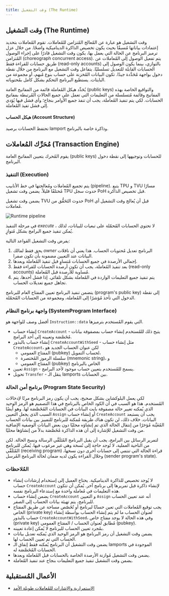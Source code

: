 ```yaml
---
title: وقت التشغيل (The Runtime)
---
```


## وقت التشغيل (The Runtime)

وقت التشغيل هو عبارة عن المُعالج المُتزامن للمُعاملات. تقوم المُعاملات بتحديد إعتمادات بياناتها مُسبقًا بحيث يكون تخصيص الذاكرة الديناميكية واضحًا. من خلال عزل ترميز البرنامج عن الحالة التي يعمل بها، يكون وقت التشغيل قادرًا على إجراء الوصول المُتزامن (choreograph concurrent access). يتم تفعيل الوصول إلى المُعاملات عن طريق حسابات للقراءة فقط (read-only accounts) بالتوازي، بينما يكون الوصول إلى الحسابات القابلة للتعديل تسلسليًا. يتفاعل وقت التشغيل مع البرنامج من خلال نقطة دخول بواجهة مُحَدَّدة جيدًا. تكون البيانات المُخزنة على حساب بنوع مُبهم، أو مجموعة من البايتات. يستطيع البرنامج التحكم بشكل كامل بمُحتوياته.

يُحَدِّد هيكل المُعاملة قائمة من المفاتيح العامة (public keys) والتواقيع الخاصة بهذه المفاتيح وقائمة مُتسلسلة من التعليمات التي تعمل على جميع الحالات المُرتبطة بمفاتيح الحسابات. لكي يتم تنفيذ المُعاملة، يجب أن تنفذ جميع الأوامر بنجاح؛ وأي فشل فيها يُؤدي إلى فشل تفيذ المُعاملة.

#### هيكل الحساب (Account Structure)

تحتفظ الحسابات برصيد lamport وذاكرة خاصة بالبرنامج.

## مُحَرِّك المُعاملات (Transaction Engine)

يقوم المُحرك بتعيين المفاتيح العامة (public keys) للحسابات وتوجيهها إلى نقطة دخول البرنامج.

### التنفيذ (Execution)

يتم تجميع المُعاملات ومُعالجتها في خط الأنابيب (pipeline). يتبع TPU و TVU مسارًا مُختلفًا قليلاً. يضمن وقت تشغيل TPU حدوث سجل PoH قبل تخصيص الذاكرة.

يضمن وقت تشغيل TVU حدوث التَحَقُّق من PoH قبل أن يُعالج وقت التشغيل أي مُعاملات.

![Runtime pipeline](/img/runtime.svg)

في مرحلة التنفيذ _execute_ ، لا تحتوي الحسابات المُحمّلة على تبعيات للبيانات، لذلك يُمكن تنفيذ جميع البرامج بشكل مُتوازٍ.

يفرض وقت التشغيل القواعد التالية:

1. يحق فقط لمالك _owner_ البرنامج تعديل مُحتويات الحساب. هذا يعني أن ناقلات البيانات عند التعيين مضمونة بأن تكون صفرا.
2. إجمالي الأرصدة في جميع الحسابات مُتساوٍ قبل تنفيذ المُعاملة وبعدها.
3. بعد تنفيذ المُعاملة، يجب أن تكون أرصدة الحسابات للقراءة فقط (read-only accounts) مُساوية للأرصدة قبل المُعاملة.
4. يتم تنفيذ جميع التعليمات الواردة في المُعاملة بشكل تلقائي. إذا فشل أحدها، يتم تجاهل جميع تعديلات الحساب.

يتضمن تنفيذ البرنامج تعيين المفتاح العام للبرنامج (program's public key) إلى نقطة الدخول التي تأخذ مُؤشرًا إلى المُعاملة، ومجموعة من الحسابات المُحمّلة.

### واجهة برنامج النظام (SystemProgram Interface)

أفضل وصف للواجهة هو `Instruction::data` التي يقوم المُستخدم بترميزها.

- إنشاء حساب ` CreateAccount ` - يتيح ذلك للمُستخدم إنشاء حساب بمصفوفة بيانات مُخَصَّصَة وتعيينه إلى أحد البرامج.
- إنشاء حساب بالبذور ` CreateAccountWithSeed ` - مثل إنشاء حساب ` CreateAccount `، لكن عنوان الحساب الجديد هو
  - المفتاح العمومي (pubkey) لحساب التمويل،
  - سلسلة الرموز المُختصرة (mnemonic string)، و
  - المفتاح العمومي (pubkey) الخاص بالبرنامج
- تعيين `Assign` - يسمح للمُستخدم بتعيين حساب موجود لأحد البرامج.
- تحويل `Transfer` - ينقل الـ lamports بين الحسابات.

### برنامج أمن الحالة (Program State Security)

لكي يعمل البلوكشاين بشكل صحيح، يجب أن يكون رمز البرنامج مرنًا لإدخالات المُستخدم. هذا هو السبب في أن الكود الخاص بالبرنامج في هذا التصميم هو الرمز الوحيد الذي يُمكنه تغيير حالة مصفوفة بايت البيانات في الحسابات المُخَصَّصَة لها. وهو أيضًا السبب الذي يجعل التعيين `Assign` أو إنشاء حساب ` CreateAccount ` يجب أن يستبعد البيانات. خلاف ذلك، لن تكون هناك طريقة مُمكنة للبرنامج للتمييز بين بيانات الحساب المُعَيَّنة مُؤخرًا من إنتقال الحالة الذي تم إنشاؤه محليًا دون بعض البيانات الوصفية الإضافية من وقت التشغيل للإشارة إلى أن هذه الذاكرة مُخَصَّصَة بدلاً من إنشاؤها محليًا.

لتمرير الرسائل بين البرامج، يجب أن يقبل البرنامج المُتَلَقَّي الرسالة ونسخ الحالة. لكن من الناحية العملية، لا تُوجد حاجة إلى نُسخة وهي غير مرغوب فيها. يُمكن للبرنامج المُتَلَقَّي (receiving program) قراءة الحالة التي تنتمي إلى حسابات أخرى دون نسخها، وخلال القراءة يكون لديه ضمان لحالة البرنامج المُرسل (sender program's state).

### المُلاحظات

- لا يُوجد تخصيص للذاكرة الديناميكية. يحتاج العميل إلى إستخدام إرشادات إنشاء حساب `CreateAccount` لإنشاء ذاكرة قبل تمريرها إلى برنامج آخر. يُمكن أن تتكون هذه التعليمات في مُعاملة واحدة مع إستدعاء البرنامج نفسه.
- يضمن إنشاء حساب `CreateAccount` و التعيين `Assign` أنه عند تعيين الحساب للبرنامج، يتم تهيئة بيانات الحساب إلى الصفر.
- يجب توقيع المُعاملات التي تعين حسابًا لبرنامج أو تُخَصّص مساحة عن طريق المفتاح الخاص (private key) لعنوان الحساب ما لم يتم إنشاء الحساب بواسطة إنشاء حساب بالبذور ` CreateAccountWithSeed `، وفي هذه الحالة لا يوجد مفتاح خاص (private key) مُطابق لعنوان الحساب / المفتاح العمومي (pubkey).
- بمُجرد تعيين الحساب للبرنامج لا يُمكن إعادة تعيينه.
- يضمن وقت التشغيل أن رمز البرنامج هو الرمز الوحيد الذي يُمكنه تعديل بيانات الحساب التي تم تعيين الحساب لها.
- يضمن وقت التشغيل أن البرنامج يُمكنه فقط إنفاق الـ lamports الموجودة في الحسابات المُخَصَّصَة له.
- يضمن وقت التشغيل مُوازنة الأرصدة الخاصة بالحسابات قبل المُعاملة وبعدها.
- يضمن وقت التشغيل تنفيذ جميع التعليمات بنجاح عند تنفيذ المُعاملة.

## الأعمال المُستقبلية

- [الإستمرارية والإشارات للمُعاملات طويلة الأمد](https://github.com/solana-labs/solana/issues/1485)
